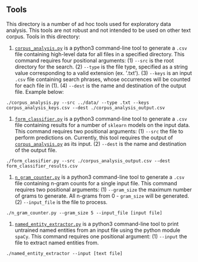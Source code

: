 ## Tools
This directory is a number of ad hoc tools used for exploratory data analysis. This tools are not robust and not intended to be used on other text corpus. Tools in this directory:

1. [`corpus_analysis.py`](corpus_analysis.py) is a python3 command-line tool to generate a `.csv` file containing high-level data for all files in a specified directory. This command requires four positional arguments: (1) `--src` is the root directory for the search. (2) `--type` is the file type, specified as a string value corresponding to a valid extension (ex. '.txt'). (3) `--keys` is an input `.csv` file containing search phrases, whose occurrences will be counted for each file in (1). (4) `--dest` is the name and destination of the output file. Example below:

```
./corpus_analysis.py --src ../data/ --type .txt --keys corpus_analysis_keys.csv --dest ./corpus_analysis_output.csv
```

1. [`form_classifier.py`](form_classifier.py) is a python3 command-line tool to generate a `.csv` file containing results for a number of `sklearn` models on the input data. This command requires two positional arguments: (1) `--src` the file to perform predictions on. Currently, this tool requires the output of [`corpus_analysis.py`](corpus_analysis.py) as its input. (2) `--dest` is the name and destination of the output file.

```
./form_classifier.py --src ./corpus_analysis_output.csv --dest form_classifier_results.csv
```

1. [`n_gram_counter.py`](n_gram_counter.py) is a python3 command-line tool to generate a `.csv` file containing n-gram counts for a single input file. This command requires two positional arguments: (1) `--gram_size` the maximum number of grams to generate. All n-grams from 0 - `gram_size` will be generated. (2) `--input_file` is the file to process.

```
./n_gram_counter.py --gram_size 5 --input_file [input file]
```

1. [`named_entity_extractor.py`](named_entity_extractor.py) is a python3 command-line tool to print untrained named entities from an input file using the python module `spaCy`. This command requires one positional argument: (1) `--input` the file to extract named entities from.

```
./named_entity_extractor --input [text file]
```
